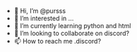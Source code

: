 - 👋 Hi, I’m @pursss
- 👀 I’m interested in ...
- 🌱 I’m currently learning python and html
- 💞️ I’m looking to collaborate on discord?
- 📫 How to reach me .discord?

<!---
pursss/pursss is a ✨ special ✨ repository because its `README.md` (this file) appears on your GitHub profile.
You can click the Preview link to take a look at your changes.
--->
